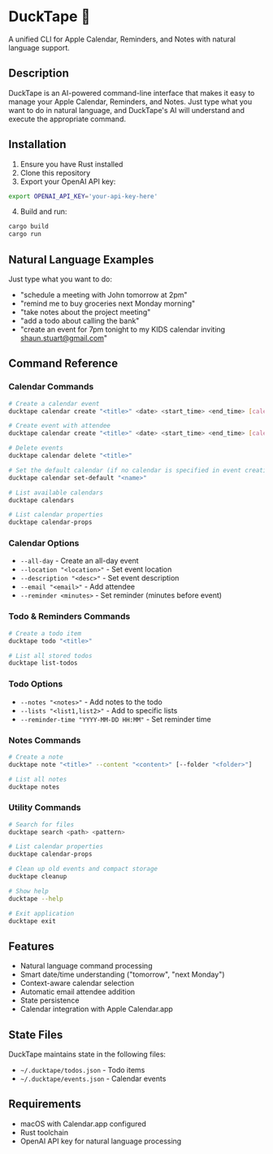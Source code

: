 # DuckTape 🦆

A unified CLI for Apple Calendar, Reminders, and Notes with natural language support.

## Description

DuckTape is an AI-powered command-line interface that makes it easy to manage your Apple Calendar, Reminders, and Notes. Just type what you want to do in natural language, and DuckTape's AI will understand and execute the appropriate command.

## Installation

1. Ensure you have Rust installed
2. Clone this repository
3. Export your OpenAI API key:
```bash
export OPENAI_API_KEY='your-api-key-here'
```
4. Build and run:
```bash
cargo build
cargo run
```

## Natural Language Examples

Just type what you want to do:
- "schedule a meeting with John tomorrow at 2pm"
- "remind me to buy groceries next Monday morning"
- "take notes about the project meeting"
- "add a todo about calling the bank"
- "create an event for 7pm tonight to my KIDS calendar inviting shaun.stuart@gmail.com"

## Command Reference

### Calendar Commands
```bash
# Create a calendar event
ducktape calendar create "<title>" <date> <start_time> <end_time> [calendar]

# Create event with attendee
ducktape calendar create "<title>" <date> <start_time> <end_time> [calendar] --email "attendee@example.com"

# Delete events
ducktape calendar delete "<title>"

# Set the default calendar (if no calendar is specified in event creation, this calendar will be used)
ducktape calendar set-default "<name>"

# List available calendars
ducktape calendars

# List calendar properties
ducktape calendar-props
```

### Calendar Options
- `--all-day` - Create an all-day event
- `--location "<location>"` - Set event location
- `--description "<desc>"` - Set event description
- `--email "<email>"` - Add attendee
- `--reminder <minutes>` - Set reminder (minutes before event)

### Todo & Reminders Commands
```bash
# Create a todo item
ducktape todo "<title>"

# List all stored todos
ducktape list-todos
```

### Todo Options
- `--notes "<notes>"` - Add notes to the todo
- `--lists "<list1,list2>"` - Add to specific lists
- `--reminder-time "YYYY-MM-DD HH:MM"` - Set reminder time

### Notes Commands
```bash
# Create a note
ducktape note "<title>" --content "<content>" [--folder "<folder>"]

# List all notes
ducktape notes
```

### Utility Commands
```bash
# Search for files
ducktape search <path> <pattern>

# List calendar properties
ducktape calendar-props

# Clean up old events and compact storage
ducktape cleanup

# Show help
ducktape --help

# Exit application
ducktape exit
```

## Features

- Natural language command processing
- Smart date/time understanding ("tomorrow", "next Monday")
- Context-aware calendar selection
- Automatic email attendee addition
- State persistence
- Calendar integration with Apple Calendar.app

## State Files

DuckTape maintains state in the following files:
- `~/.ducktape/todos.json` - Todo items
- `~/.ducktape/events.json` - Calendar events

## Requirements

- macOS with Calendar.app configured
- Rust toolchain
- OpenAI API key for natural language processing